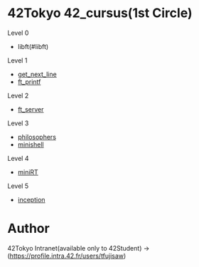 # 42Tokyo 42_cursus(1st Circle)

Level 0
* libft(#libft)

Level 1
* [get_next_line](#get_next_line)
* [ft_printf](#ft_printf)

Level 2
* [ft_server](#ft_server)

Level 3
* [philosophers](#philosophers)
* [minishell](#minishell)

Level 4
* [miniRT](#miniRT)

Level 5
* [inception](#inception)

# Author
42Tokyo Intranet(available only to 42Student)
->(https://profile.intra.42.fr/users/tfujisaw)
